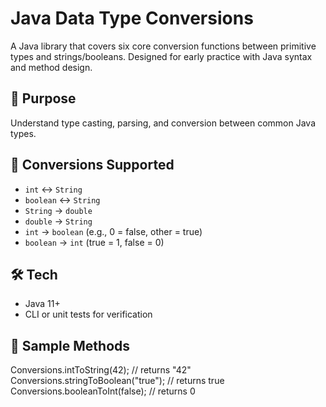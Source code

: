 # Java Data Type Conversions

A Java library that covers six core conversion functions between primitive types and strings/booleans. Designed for early practice with Java syntax and method design.

## 🎯 Purpose
Understand type casting, parsing, and conversion between common Java types.

## 🔧 Conversions Supported
- `int` ↔ `String`
- `boolean` ↔ `String`
- `String` → `double`
- `double` → `String`
- `int` → `boolean` (e.g., 0 = false, other = true)
- `boolean` → `int` (true = 1, false = 0)

## 🛠️ Tech
- Java 11+
- CLI or unit tests for verification

## 🧪 Sample Methods

Conversions.intToString(42);         // returns "42"
Conversions.stringToBoolean("true"); // returns true
Conversions.booleanToInt(false);     // returns 0
